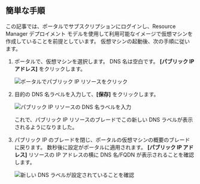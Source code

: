 ## <a name="quick-steps"></a>簡単な手順
この記事では、ポータルでサブスクリプションにログインし、Resource Manager デプロイメント モデルを使用して利用可能なイメージで仮想マシンを作成していることを前提としています。 仮想マシンの起動後、次の手順に従います。

1. ポータルで、仮想マシンを選択します。 DNS 名は空白です。 **[パブリック IP アドレス]** をクリックします。
   
   ![ポータルでパブリック IP リソースをクリック](./media/virtual-machines-common-portal-create-fqdn/locatePublicIP.PNG)

2. 目的の DNS 名ラベルを入力して、**[保存]** をクリックします。
   
   ![パブリック IP リソースの DNS 名ラベルを入力](./media/virtual-machines-common-portal-create-fqdn/dnsNameLabel.PNG)
   
   これで、パブリック IP リソースのブレードでこの新しい DNS ラベルが表示されるようになりました。

3. パブリック IP のブレードを閉じ、ポータルの仮想マシンの概要のブレードに戻ります。 数秒後に設定がポータルに適用されます。 **[パブリック IP アドレス]** リソースの IP アドレスの横に DNS 名/FQDN が表示されることを確認します。
   
   ![新しい DNS ラベルが設定されていることを確認](./media/virtual-machines-common-portal-create-fqdn/fqdnCreated.PNG)



<!--HONumber=Nov16_HO3-->


